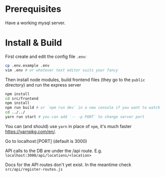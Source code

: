 # Prerequisites

Have a working mysql server.

# Install & Build

First create and edit the config file `.env`:
```bash
cp .env.example .env
vim .env # or whatever text editor suits your fancy
```

Then install node modules, build frontend files (they go to the `public` directory) and run the express server

```bash
npm install
cd src/frontend
npm install
npm run build # or `npm run dev` in a new console if you want to watch the frontend src for changes
cd ../../
yarn run start # you can add `-- -p PORT` to change server port
```

You can (and should) use `yarn` in place of `npm`, it's much faster https://yarnpkg.com/en/.

Go to localhost:[PORT] (default is 3000)

API calls to the DB are under the /api route. E.g. `localhost:3000/api/locations/<location>`

Docs for the API routes don't yet exist. In the meantime check `src/api/register-routes.js`
